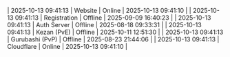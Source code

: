| 2025-10-13 09:41:13 | Website | Online | 2025-10-13 09:41:10 |
| 2025-10-13 09:41:13 | Registration | Offline | 2025-09-09 16:40:23 |
| 2025-10-13 09:41:13 | Auth Server | Offline | 2025-08-18 09:33:31 |
| 2025-10-13 09:41:13 | Kezan (PvE) | Offline | 2025-10-11 12:51:30 |
| 2025-10-13 09:41:13 | Gurubashi (PvP) | Offline | 2025-08-23 21:44:06 |
| 2025-10-13 09:41:13 | Cloudflare | Online | 2025-10-13 09:41:10 |
